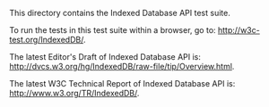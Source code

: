 This directory contains the Indexed Database API test suite.

To run the tests in this test suite within a browser, go to: <http://w3c-test.org/IndexedDB/>.

The latest Editor's Draft of Indexed Database API is: <http://dvcs.w3.org/hg/IndexedDB/raw-file/tip/Overview.html>.

The latest W3C Technical Report of Indexed Database API is: <http://www.w3.org/TR/IndexedDB/>.

